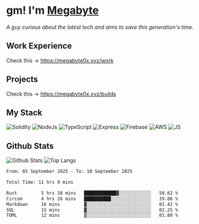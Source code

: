 # gm! I'm [Megabyte](https://megabyte0x.xyz/)

*A guy curious about the latest tech and aims to save this generation's time.*

## Work Experience

Check this -> https://megabyte0x.xyz/work

## Projects

Check this -> https://megabyte0x.xyz/builds

## My Stack

![Solidity](https://img.shields.io/badge/solidity-grey?style=for-the-badge&logo=solidity&logoColor=Green)
![NodeJs](https://img.shields.io/badge/NODE_JS-grey?style=for-the-badge&logo=nodedotjs&logoColor=Green)
![TypeScript](https://img.shields.io/badge/TS-grey?style=for-the-badge&logo=typescript&logoColor=Green)
![Express](https://img.shields.io/badge/EXPRESS-grey?style=for-the-badge&logo=EXPRESS&logoColor=Green)
![Firebase](https://img.shields.io/badge/EXPRESS-grey?style=for-the-badge&logo=EXPRESS&logoColor=Green)
![AWS](https://img.shields.io/badge/AWS-grey?style=for-the-badge&logo=amazonaws&logoColor=Yellow)
![JS](https://img.shields.io/badge/JS-grey?style=for-the-badge&logo=javascript&logoColor=Green)

## Github Stats

![Github Stats](https://github-readme-stats.vercel.app/api?username=megabyte0x&show_icons=true&theme=dark&hide_border=true&bg_color=0D1117) ![Top Langs](https://github-readme-stats.vercel.app/api/top-langs/?username=megabyte0x&layout=compact&theme=dark)

<!--START_SECTION:waka-->

```txt
From: 03 September 2025 - To: 10 September 2025

Total Time: 11 hrs 9 mins

Rust         5 hrs 38 mins   ████████████▓░░░░░░░░░░░░   50.62 %
Circom       4 hrs 26 mins   ██████████░░░░░░░░░░░░░░░   39.86 %
Markdown     16 mins         ▓░░░░░░░░░░░░░░░░░░░░░░░░   02.42 %
SQL          15 mins         ▓░░░░░░░░░░░░░░░░░░░░░░░░   02.25 %
TOML         12 mins         ▒░░░░░░░░░░░░░░░░░░░░░░░░   01.80 %
```

<!--END_SECTION:waka-->


